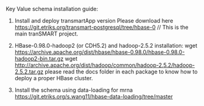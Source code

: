 Key Value schema installation guide:

1. Install and deploy transmartApp version
Please download here
https://git.etriks.org/transmart-postgresql/tree/hbase-0
// This is the main tranSMART project.

2. HBase-0.98.0-hadoop2 (or CDH5.2) and hadoop-2.5.2 installation:
wget https://archive.apache.org/dist/hbase/hbase-0.98.0/hbase-0.98.0-hadoop2-bin.tar.gz
wget http://archive.apache.org/dist/hadoop/common/hadoop-2.5.2/hadoop-2.5.2.tar.gz
please read the docs folder in each package to know how to deploy a proper HBase cluster.

3. Install the schema using data-loading for mrna
https://git.etriks.org/s.wang11/hbase-data-loading/tree/master
